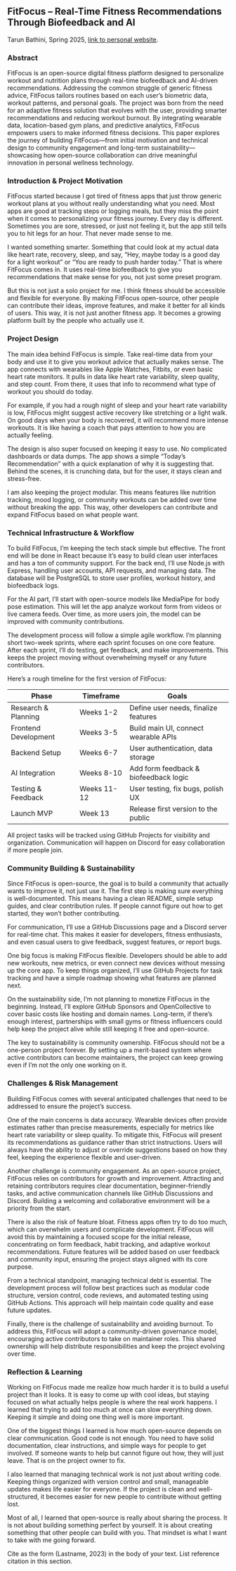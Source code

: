 ## FitFocus – Real-Time Fitness Recommendations Through Biofeedback and AI
Tarun Bathini, Spring 2025, [link to personal website](https://tbath18.github.io/personal-site1/).


### Abstract  

FitFocus is an open-source digital fitness platform designed to personalize workout and nutrition plans through real-time biofeedback and AI-driven recommendations. Addressing the common struggle of generic fitness advice, FitFocus tailors routines based on each user’s biometric data, workout patterns, and personal goals. The project was born from the need for an adaptive fitness solution that evolves with the user, providing smarter recommendations and reducing workout burnout. By integrating wearable data, location-based gym plans, and predictive analytics, FitFocus empowers users to make informed fitness decisions. This paper explores the journey of building FitFocus—from initial motivation and technical design to community engagement and long-term sustainability—showcasing how open-source collaboration can drive meaningful innovation in personal wellness technology.


### Introduction & Project Motivation
FitFocus started because I got tired of fitness apps that just throw generic workout plans at you without really understanding what you need. Most apps are good at tracking steps or logging meals, but they miss the point when it comes to personalizing your fitness journey. Every day is different. Sometimes you are sore, stressed, or just not feeling it, but the app still tells you to hit legs for an hour. That never made sense to me.

I wanted something smarter. Something that could look at my actual data like heart rate, recovery, sleep, and say, “Hey, maybe today is a good day for a light workout” or “You are ready to push harder today.” That is where FitFocus comes in. It uses real-time biofeedback to give you recommendations that make sense for you, not just some preset program.

But this is not just a solo project for me. I think fitness should be accessible and flexible for everyone. By making FitFocus open-source, other people can contribute their ideas, improve features, and make it better for all kinds of users. This way, it is not just another fitness app. It becomes a growing platform built by the people who actually use it.

### Project Design     

The main idea behind FitFocus is simple. Take real-time data from your body and use it to give you workout advice that actually makes sense. The app connects with wearables like Apple Watches, Fitbits, or even basic heart rate monitors. It pulls in data like heart rate variability, sleep quality, and step count. From there, it uses that info to recommend what type of workout you should do today.

For example, if you had a rough night of sleep and your heart rate variability is low, FitFocus might suggest active recovery like stretching or a light walk. On good days when your body is recovered, it will recommend more intense workouts. It is like having a coach that pays attention to how you are actually feeling.

The design is also super focused on keeping it easy to use. No complicated dashboards or data dumps. The app shows a simple “Today’s Recommendation” with a quick explanation of why it is suggesting that. Behind the scenes, it is crunching data, but for the user, it stays clean and stress-free.

I am also keeping the project modular. This means features like nutrition tracking, mood logging, or community workouts can be added over time without breaking the app. This way, other developers can contribute and expand FitFocus based on what people want.

### Technical Infrastructure & Workflow
To build FitFocus, I’m keeping the tech stack simple but effective. The front end will be done in React because it’s easy to build clean user interfaces and has a ton of community support. For the back end, I’ll use Node.js with Express, handling user accounts, API requests, and managing data. The database will be PostgreSQL to store user profiles, workout history, and biofeedback logs.

For the AI part, I’ll start with open-source models like MediaPipe for body pose estimation. This will let the app analyze workout form from videos or live camera feeds. Over time, as more users join, the model can be improved with community contributions.

The development process will follow a simple agile workflow. I’m planning short two-week sprints, where each sprint focuses on one core feature. After each sprint, I’ll do testing, get feedback, and make improvements. This keeps the project moving without overwhelming myself or any future contributors.

Here’s a rough timeline for the first version of FitFocus:

| **Phase**                | **Timeframe**   | **Goals**                             |
|--------------------------|-----------------|----------------------------------------|
| Research & Planning       | Weeks 1-2       | Define user needs, finalize features   |
| Frontend Development      | Weeks 3-5       | Build main UI, connect wearable APIs   |
| Backend Setup             | Weeks 6-7       | User authentication, data storage     |
| AI Integration            | Weeks 8-10      | Add form feedback & biofeedback logic  |
| Testing & Feedback        | Weeks 11-12     | User testing, fix bugs, polish UX      |
| Launch MVP                | Week 13         | Release first version to the public    |

All project tasks will be tracked using GitHub Projects for visibility and organization. Communication will happen on Discord for easy collaboration if more people join.


### Community Building & Sustainability

Since FitFocus is open-source, the goal is to build a community that actually wants to improve it, not just use it. The first step is making sure everything is well-documented. This means having a clean README, simple setup guides, and clear contribution rules. If people cannot figure out how to get started, they won’t bother contributing.

For communication, I’ll use a GitHub Discussions page and a Discord server for real-time chat. This makes it easier for developers, fitness enthusiasts, and even casual users to give feedback, suggest features, or report bugs.

One big focus is making FitFocus flexible. Developers should be able to add new workouts, new metrics, or even connect new devices without messing up the core app. To keep things organized, I’ll use GitHub Projects for task tracking and have a simple roadmap showing what features are planned next.

On the sustainability side, I’m not planning to monetize FitFocus in the beginning. Instead, I’ll explore GitHub Sponsors and OpenCollective to cover basic costs like hosting and domain names. Long-term, if there’s enough interest, partnerships with small gyms or fitness influencers could help keep the project alive while still keeping it free and open-source.

The key to sustainability is community ownership. FitFocus should not be a one-person project forever. By setting up a merit-based system where active contributors can become maintainers, the project can keep growing even if I’m not the only one working on it.



### Challenges & Risk Management  

Building FitFocus comes with several anticipated challenges that need to be addressed to ensure the project’s success.

One of the main concerns is data accuracy. Wearable devices often provide estimates rather than precise measurements, especially for metrics like heart rate variability or sleep quality. To mitigate this, FitFocus will present its recommendations as guidance rather than strict instructions. Users will always have the ability to adjust or override suggestions based on how they feel, keeping the experience flexible and user-driven.

Another challenge is community engagement. As an open-source project, FitFocus relies on contributors for growth and improvement. Attracting and retaining contributors requires clear documentation, beginner-friendly tasks, and active communication channels like GitHub Discussions and Discord. Building a welcoming and collaborative environment will be a priority from the start.

There is also the risk of feature bloat. Fitness apps often try to do too much, which can overwhelm users and complicate development. FitFocus will avoid this by maintaining a focused scope for the initial release, concentrating on form feedback, habit tracking, and adaptive workout recommendations. Future features will be added based on user feedback and community input, ensuring the project stays aligned with its core purpose.

From a technical standpoint, managing technical debt is essential. The development process will follow best practices such as modular code structure, version control, code reviews, and automated testing using GitHub Actions. This approach will help maintain code quality and ease future updates.

Finally, there is the challenge of sustainability and avoiding burnout. To address this, FitFocus will adopt a community-driven governance model, encouraging active contributors to take on maintainer roles. This shared ownership will help distribute responsibilities and keep the project evolving over time.

### Reflection & Learning
Working on FitFocus made me realize how much harder it is to build a useful project than it looks. It is easy to come up with cool ideas, but staying focused on what actually helps people is where the real work happens. I learned that trying to add too much at once can slow everything down. Keeping it simple and doing one thing well is more important.

One of the biggest things I learned is how much open-source depends on clear communication. Good code is not enough. You need to have solid documentation, clear instructions, and simple ways for people to get involved. If someone wants to help but cannot figure out how, they will just leave. That is on the project owner to fix.

I also learned that managing technical work is not just about writing code. Keeping things organized with version control and small, manageable updates makes life easier for everyone. If the project is clean and well-structured, it becomes easier for new people to contribute without getting lost.

Most of all, I learned that open-source is really about sharing the process. It is not about building something perfect by yourself. It is about creating something that other people can build with you. That mindset is what I want to take with me going forward.

Cite as the form (Lastname, 2023) in the body of your text. List reference citation in this section. 
